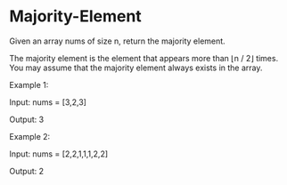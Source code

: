 # Majority-Element

Given an array nums of size n, return the majority element.

The majority element is the element that appears more than ⌊n / 2⌋ times. You may assume that the majority element always exists in the array.

Example 1:

  Input: nums = [3,2,3]
  
  Output: 3
  
Example 2:

  Input: nums = [2,2,1,1,1,2,2]
  
  Output: 2
